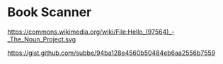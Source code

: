 # Book Scanner



https://commons.wikimedia.org/wiki/File:Hello_(97564)_-_The_Noun_Project.svg

https://gist.github.com/subbe/94ba128e4560b50484eb6aa2556b7559

